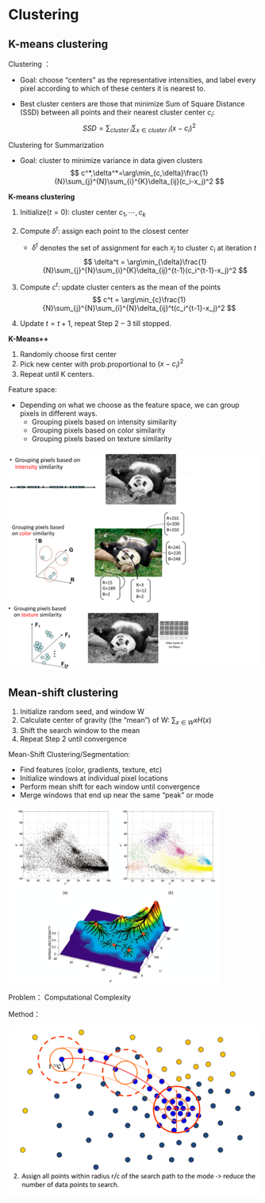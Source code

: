 # Clustering

## K-means clustering

Clustering ：

* Goal: choose “centers” as the representative intensities, and label every pixel according to which of these centers it is nearest to.

* Best cluster centers are those that minimize Sum of Square Distance (SSD) between all points and their nearest cluster center $c_i$:
  $$
  SSD = \sum_{cluster\ i}\sum_{x\in cluster\ i}(x-c_i)^2
  $$

Clustering for Summarization

* Goal: cluster to minimize variance in data given clusters
  $$
  c^*,\delta^*=\arg\min_{c,\delta}\frac{1}{N}\sum_{j}^{N}\sum_{i}^{K}\delta_{ij}(c_i-x_j)^2
  $$

**K-means clustering**

1. Initialize$(t=0)$: cluster center $c_1,\cdots,c_k$

2. Compute $\delta^t$: assign each point to the closest center

   * $\delta^t$ denotes the set of assignment for each $x_j$ to cluster $c_i$ at iteration $t$
     $$
     \delta^t = \arg\min_{\delta}\frac{1}{N}\sum_{j}^{N}\sum_{i}^{K}\delta_{ij}^{t-1}(c_i^{t-1}-x_j)^2
     $$

3. Compute $c^t$: update cluster centers as the mean of the points
   $$
   c^t = \arg\min_{c}\frac{1}{N}\sum_{j}^{N}\sum_{i}^{N}\delta_{ij}^t(c_i^{t-1}-x_j)^2
   $$

4. Update $t=t+1$, repeat Step $2-3$ till stopped.

**K-Means++**

1. Randomly choose first center
2. Pick new center with prob.proportional to $(x-c_i)^2$
3. Repeat until K centers.

Feature space:

* Depending on what we choose as the feature space, we can group pixels in different ways.
  * Grouping pixels based on intensity similarity
  * Grouping pixels based on color similarity
  * Grouping pixels based on texture similarity

<img src="ch6.assets/image-20210105103932361.png" alt="image-20210105103932361" style="zoom:50%;" />

## Mean-shift clustering

1. Initialize random seed, and window W
2. Calculate center of gravity (the “mean”) of W: $\sum_{x\in W}xH(x)$
3. Shift the search window to the mean
4. Repeat Step 2 until convergence

Mean-Shift Clustering/Segmentation:

* Find features (color, gradients, texture, etc)
* Initialize windows at individual pixel locations
* Perform mean shift for each window until convergence
* Merge windows that end up near the same “peak” or mode

<img src="ch6.assets/image-20210105111442600.png" alt="image-20210105111442600" style="zoom: 50%;" />

Problem： Computational Complexity

Method：

<img src="ch6.assets/image-20210106093001452.png" alt="image-20210106093001452" style="zoom: 50%;" />
